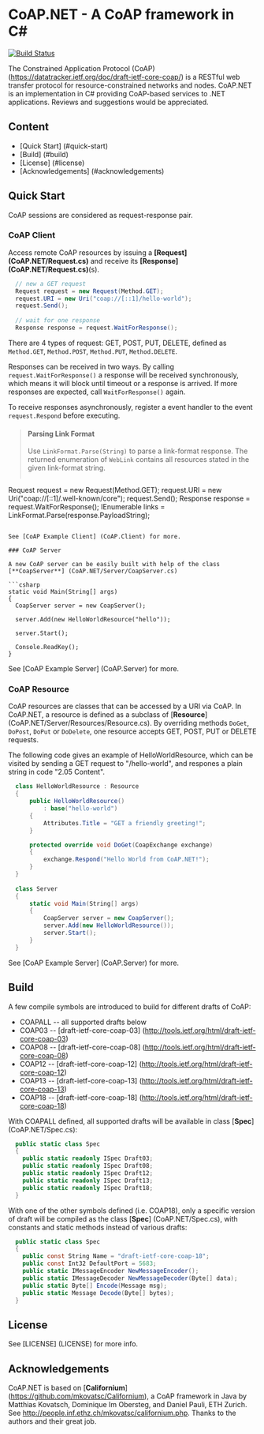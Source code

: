 CoAP.NET - A CoAP framework in C#
=================================

[![Build Status](https://api.travis-ci.org/smeshlink/CoAP.NET.png)](https://travis-ci.org/smeshlink/CoAP.NET)

The Constrained Application Protocol (CoAP) (https://datatracker.ietf.org/doc/draft-ietf-core-coap/)
is a RESTful web transfer protocol for resource-constrained networks and nodes.
CoAP.NET is an implementation in C# providing CoAP-based services to .NET applications. 
Reviews and suggestions would be appreciated.

Content
-------
- [Quick Start] (#quick-start)
- [Build] (#build)
- [License] (#license)
- [Acknowledgements] (#acknowledgements)

Quick Start
-----------

CoAP sessions are considered as request-response pair.

### CoAP Client

Access remote CoAP resources by issuing a **[Request] (CoAP.NET/Request.cs)**
and receive its **[Response] (CoAP.NET/Request.cs)**(s).

```csharp
  // new a GET request
  Request request = new Request(Method.GET);
  request.URI = new Uri("coap://[::1]/hello-world");
  request.Send();
  
  // wait for one response
  Response response = request.WaitForResponse();
```

There are 4 types of request: GET, POST, PUT, DELETE, defined as
<code>Method.GET</code>, <code>Method.POST</code>, <code>Method.PUT</code>,
<code>Method.DELETE</code>.

Responses can be received in two ways. By calling <code>request.WaitForResponse()</code>
a response will be received synchronously, which means it will 
block until timeout or a response is arrived. If more responses
are expected, call <code>WaitForResponse()</code> again.

To receive responses asynchronously, register a event handler to
the event <code>request.Respond</code> before executing.

> #### Parsing Link Format
> Use <code>LinkFormat.Parse(String)</code> to parse a link-format
  response. The returned enumeration of <code>WebLink</code>
  contains all resources stated in the given link-format string.
> ```csharp
  Request request = new Request(Method.GET);
  request.URI = new Uri("coap://[::1]/.well-known/core");
  request.Send();
  Response response = request.WaitForResponse();
  IEnumerable<WebLink> links = LinkFormat.Parse(response.PayloadString);
  ```

See [CoAP Example Client] (CoAP.Client) for more.

### CoAP Server

A new CoAP server can be easily built with help of the class
[**CoapServer**] (CoAP.NET/Server/CoapServer.cs)

```csharp
  static void Main(String[] args)
  {
    CoapServer server = new CoapServer();
    
    server.Add(new HelloWorldResource("hello"));
    
    server.Start();
    
    Console.ReadKey();
  }
```

See [CoAP Example Server] (CoAP.Server) for more.

### CoAP Resource

CoAP resources are classes that can be accessed by a URI via CoAP.
In CoAP.NET, a resource is defined as a subclass of [**Resource**] (CoAP.NET/Server/Resources/Resource.cs).
By overriding methods <code>DoGet</code>, <code>DoPost</code>,
<code>DoPut</code> or <code>DoDelete</code>, one resource accepts
GET, POST, PUT or DELETE requests.

The following code gives an example of HelloWorldResource, which
can be visited by sending a GET request to "/hello-world", and
respones a plain string in code "2.05 Content".

```csharp
  class HelloWorldResource : Resource
  {
      public HelloWorldResource()
          : base("hello-world")
      {
          Attributes.Title = "GET a friendly greeting!";
      }

      protected override void DoGet(CoapExchange exchange)
      {
          exchange.Respond("Hello World from CoAP.NET!");
      }
  }
  
  class Server
  {
      static void Main(String[] args)
      {
          CoapServer server = new CoapServer();
          server.Add(new HelloWorldResource());
          server.Start();
      }
  }
```

See [CoAP Example Server] (CoAP.Server) for more.

Build
-----

A few compile symbols are introduced to build for different drafts of
CoAP:

- COAPALL -- all supported drafts below
- COAP03  -- [draft-ietf-core-coap-03] (http://tools.ietf.org/html/draft-ietf-core-coap-03)
- COAP08  -- [draft-ietf-core-coap-08] (http://tools.ietf.org/html/draft-ietf-core-coap-08)
- COAP12  -- [draft-ietf-core-coap-12] (http://tools.ietf.org/html/draft-ietf-core-coap-12)
- COAP13  -- [draft-ietf-core-coap-13] (http://tools.ietf.org/html/draft-ietf-core-coap-13)
- COAP18  -- [draft-ietf-core-coap-18] (http://tools.ietf.org/html/draft-ietf-core-coap-18)

With COAPALL defined, all supported drafts will be available in class
[**Spec**] (CoAP.NET/Spec.cs):

```csharp
  public static class Spec
  {
    public static readonly ISpec Draft03;
    public static readonly ISpec Draft08;
    public static readonly ISpec Draft12;
    public static readonly ISpec Draft13;
    public static readonly ISpec Draft18;
  }
```

With one of the other symbols defined (i.e. COAP18), only a specific
version of draft will be compiled as the class [**Spec**] (CoAP.NET/Spec.cs),
with constants and static methods instead of various drafts:

```csharp
  public static class Spec
  {
    public const String Name = "draft-ietf-core-coap-18";
    public const Int32 DefaultPort = 5683;
    public static IMessageEncoder NewMessageEncoder();
    public static IMessageDecoder NewMessageDecoder(Byte[] data);
    public static Byte[] Encode(Message msg);
    public static Message Decode(Byte[] bytes);
  }
```

License
-------

See [LICENSE] (LICENSE) for more info.

Acknowledgements
----------------

CoAP.NET is based on [**Californium**] (https://github.com/mkovatsc/Californium),
a CoAP framework in Java by Matthias Kovatsch, Dominique Im Obersteg,
and Daniel Pauli, ETH Zurich. See <http://people.inf.ethz.ch/mkovatsc/californium.php>.
Thanks to the authors and their great job.
